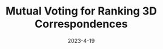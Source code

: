 ---
title: "Mutual Voting for Ranking 3D Correspondences"
collection: publications
permalink: /publication/2009-10-01-paper-title-number-1
date: 2023-4-19
venue: 'IEEE Transactions on Pattern Analysis and Machine Intelligence'
paperurl: 'https://ieeexplore.ieee.org/abstract/document/10105460'
citation: 'J. Yang, X. Zhang, S. Fan, C. Ren and Y. Zhang, "Mutual Voting for Ranking 3D Correspondences," in IEEE Transactions on Pattern Analysis and Machine Intelligence, doi: 10.1109/TPAMI.2023.3268297.'
---
